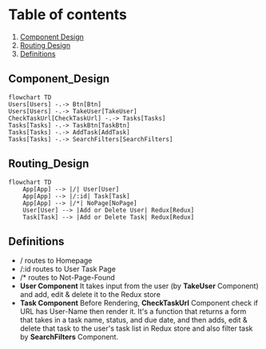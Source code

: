 # Table of contents  
1. [Component Design](#component_design)  
2. [Routing Design](#routing_design)  
3. [Definitions](#definitions) 
## Component_Design
```mermaid
flowchart TD
Users[Users] -.-> Btn[Btn]
Users[Users] -.-> TakeUser[TakeUser]
CheckTaskUrl[CheckTaskUrl] -.-> Tasks[Tasks]
Tasks[Tasks] -.-> TaskBtn[TaskBtn]
Tasks[Tasks] -.-> AddTask[AddTask]
Tasks[Tasks] -.-> SearchFilters[SearchFilters]
```
## Routing_Design
```mermaid
flowchart TD
    App[App] --> |/| User[User]
    App[App] --> |/:id| Task[Task]
    App[App] --> |/*| NoPage[NoPage]
    User[User] --> |Add or Delete User| Redux[Redux]
    Task[Task] --> |Add or Delete Task| Redux[Redux]
```
## Definitions
* / routes to Homepage <br />
* /:id routes to User Task Page <br />
* /* routes to Not-Page-Found <br />
* **User Component** It takes input from the user (by **TakeUser** Component) and add, edit & delete it to the Redux store
* **Task Component** Before Rendering, **CheckTaskUrl** Component check if URL has User-Name then render it. It's a function that returns a form that takes in a task name, status, and due date, and then adds, edit & delete that task to the user's task list in Redux store and also filter task by **SearchFilters** Component.
